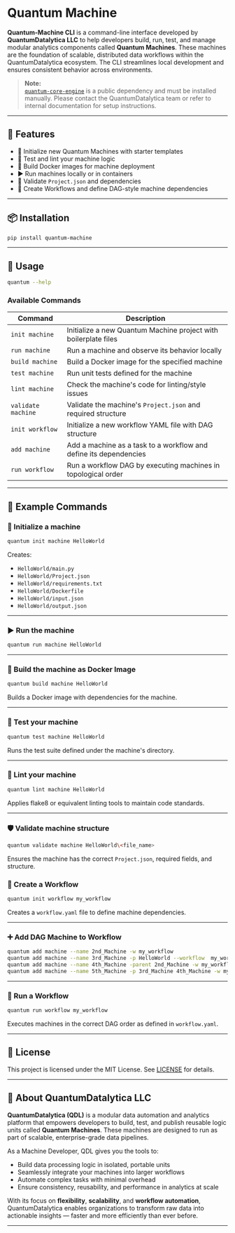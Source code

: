 # Quantum Machine

**Quantum-Machine CLI** is a command-line interface developed by **QuantumDatalytica LLC** to help developers build, run, test, and manage modular analytics components called **Quantum Machines**. These machines are the foundation of scalable, distributed data workflows within the QuantumDatalytica ecosystem. The CLI streamlines local development and ensures consistent behavior across environments.

> **Note:**  
> [`quantum-core-engine`](https://github.com/QuantumDatalytica-LLC/quantum-core-engine.git) is a public dependency and must be installed manually. Please contact the QuantumDatalytica team or refer to internal documentation for setup instructions.

---

## 🚀 Features

- 🧱 Initialize new Quantum Machines with starter templates
- 🧪 Test and lint your machine logic
- 🐳 Build Docker images for machine deployment
- ▶️ Run machines locally or in containers
- 🔎 Validate `Project.json` and dependencies
- 🔁 Create Workflows and define DAG-style machine dependencies

---

## 📦 Installation

```bash
pip install quantum-machine
```

---

## 📖 Usage

```bash
quantum --help
```

### Available Commands

| Command           | Description                                                                 |
|------------------|-----------------------------------------------------------------------------|
| `init machine`    | Initialize a new Quantum Machine project with boilerplate files             |
| `run machine`     | Run a machine and observe its behavior locally                              |
| `build machine`   | Build a Docker image for the specified machine                              |
| `test machine`    | Run unit tests defined for the machine                                      |
| `lint machine`    | Check the machine's code for linting/style issues                           |
| `validate machine`| Validate the machine's `Project.json` and required structure                |
| `init workflow`   | Initialize a new workflow YAML file with DAG structure                      |
| `add machine`     | Add a machine as a task to a workflow and define its dependencies           |
| `run workflow`    | Run a workflow DAG by executing machines in topological order               |

---

## 🧪 Example Commands

### 🔧 Initialize a machine

```bash
quantum init machine HelloWorld
```

Creates:
- `HelloWorld/main.py`
- `HelloWorld/Project.json`
- `HelloWorld/requirements.txt`
- `HelloWorld/Dockerfile`
- `HelloWorld/input.json`
- `HelloWorld/output.json`


---

### ▶️ Run the machine

```bash
quantum run machine HelloWorld
```

---

### 🐳 Build the machine as Docker Image

```bash
quantum build machine HelloWorld
```

Builds a Docker image with dependencies for the machine.

---

### 🧪 Test your machine

```bash
quantum test machine HelloWorld
```

Runs the test suite defined under the machine's directory.

---

### 🎯 Lint your machine

```bash
quantum lint machine HelloWorld
```

Applies flake8 or equivalent linting tools to maintain code standards.

---

### 🛡 Validate machine structure

```bash
quantum validate machine HelloWorld\<file_name>
```

Ensures the machine has the correct `Project.json`, required fields, and structure.

### 🦮 Create a Workflow

```bash
quantum init workflow my_workflow
```

Creates a `workflow.yaml` file to define machine dependencies.

---

### ➕ Add DAG Machine to Workflow

```bash
quantum add machine --name 2nd_Machine -w my_workflow
quantum add machine --name 3rd_Machine -p HelloWorld --workflow  my_workflow
quantum add machine --name 4th_Machine -parent 2nd_Machine -w my_workflow
quantum add machine --name 5th_Machine -p 3rd_Machine 4th_Machine -w my_workflow
```

---

### 🚀 Run a Workflow

```bash
quantum run workflow my_workflow
```

Executes machines in the correct DAG order as defined in `workflow.yaml`.

---

## 📄 License

This project is licensed under the MIT License. See [LICENSE](LICENSE) for details.

---

## 🧠 About QuantumDatalytica LLC

**QuantumDatalytica (QDL)** is a modular data automation and analytics platform that empowers developers to build, test, and publish reusable logic units called **Quantum Machines**. These machines are designed to run as part of scalable, enterprise-grade data pipelines.

As a Machine Developer, QDL gives you the tools to:
- Build data processing logic in isolated, portable units  
- Seamlessly integrate your machines into larger workflows  
- Automate complex tasks with minimal overhead  
- Ensure consistency, reusability, and performance in analytics at scale

With its focus on **flexibility**, **scalability**, and **workflow automation**, QuantumDatalytica enables organizations to transform raw data into actionable insights — faster and more efficiently than ever before.

---
